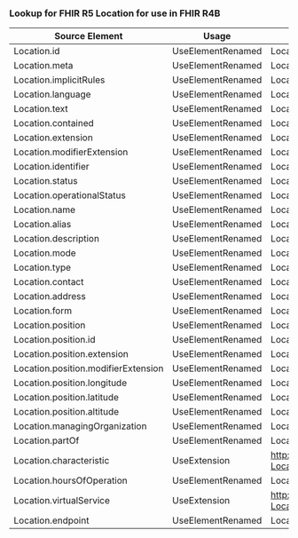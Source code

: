### Lookup for FHIR R5 Location for use in FHIR R4B

| Source Element | Usage | Target |
| -------------- | ----- | ------ |
| Location.id | UseElementRenamed | Location.id |
| Location.meta | UseElementRenamed | Location.meta |
| Location.implicitRules | UseElementRenamed | Location.implicitRules |
| Location.language | UseElementRenamed | Location.language |
| Location.text | UseElementRenamed | Location.text |
| Location.contained | UseElementRenamed | Location.contained |
| Location.extension | UseElementRenamed | Location.extension |
| Location.modifierExtension | UseElementRenamed | Location.modifierExtension |
| Location.identifier | UseElementRenamed | Location.identifier |
| Location.status | UseElementRenamed | Location.status |
| Location.operationalStatus | UseElementRenamed | Location.operationalStatus |
| Location.name | UseElementRenamed | Location.name |
| Location.alias | UseElementRenamed | Location.alias |
| Location.description | UseElementRenamed | Location.description |
| Location.mode | UseElementRenamed | Location.mode |
| Location.type | UseElementRenamed | Location.type |
| Location.contact | UseElementRenamed | Location.telecom |
| Location.address | UseElementRenamed | Location.address |
| Location.form | UseElementRenamed | Location.physicalType |
| Location.position | UseElementRenamed | Location.position |
| Location.position.id | UseElementRenamed | Location.position.id |
| Location.position.extension | UseElementRenamed | Location.position.extension |
| Location.position.modifierExtension | UseElementRenamed | Location.position.modifierExtension |
| Location.position.longitude | UseElementRenamed | Location.position.longitude |
| Location.position.latitude | UseElementRenamed | Location.position.latitude |
| Location.position.altitude | UseElementRenamed | Location.position.altitude |
| Location.managingOrganization | UseElementRenamed | Location.managingOrganization |
| Location.partOf | UseElementRenamed | Location.partOf |
| Location.characteristic | UseExtension | http://hl7.org/fhir/5.0/StructureDefinition/extension-Location.characteristic |
| Location.hoursOfOperation | UseElementRenamed | Location.hoursOfOperation |
| Location.virtualService | UseExtension | http://hl7.org/fhir/5.0/StructureDefinition/extension-Location.virtualService |
| Location.endpoint | UseElementRenamed | Location.endpoint |

